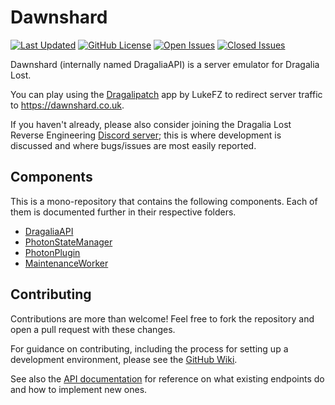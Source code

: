 # Dawnshard

[![Last Updated](https://img.shields.io/github/last-commit/sapiensanatis/dawnshard/main?label=updated)](https://github.com/SapiensAnatis/Dawnshard/commits/main/)
[![GitHub License](https://img.shields.io/github/license/sapiensanatis/dawnshard)](https://github.com/SapiensAnatis/Dawnshard/blob/main/LICENSE)
[![Open Issues](https://img.shields.io/github/issues/sapiensanatis/dawnshard)](https://github.com/sapiensAnatis/dawnshard/issues)
[![Closed Issues](https://img.shields.io/github/issues-closed/sapiensanatis/dawnshard?color=%238957e5)](https://github.com/SapiensAnatis/Dawnshard/issues?q=is%3Aissue+is%3Aclosed)

Dawnshard (internally named DragaliaAPI) is a server emulator for Dragalia Lost.

You can play using the [Dragalipatch](https://github.com/lukeFZ/dragalipatch) app by LukeFZ to redirect server traffic to https://dawnshard.co.uk.

If you haven't already, please also consider joining the Dragalia Lost Reverse Engineering [Discord server](https://discord.gg/j9zSttjjWj); this is where development is discussed and where bugs/issues are most easily reported.

## Components

This is a mono-repository that contains the following components. Each of them is documented further in their respective folders.

- [DragaliaAPI](./DragaliaAPI/)
- [PhotonStateManager](./PhotonStateManager/)
- [PhotonPlugin](./PhotonPlugin/)
- [MaintenanceWorker](./MaintenanceWorker/)

## Contributing

Contributions are more than welcome! Feel free to fork the repository and open a pull request with these changes.

For guidance on contributing, including the process for setting up a development environment, please see the [GitHub Wiki](https://github.com/SapiensAnatis/Dawnshard/wiki).

See also the [API documentation](https://dragalia-api-docs.readthedocs.io/en/latest/) for reference on what existing endpoints do and how to implement new ones.

